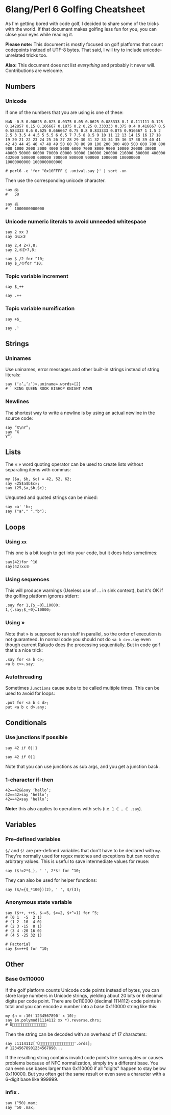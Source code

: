 # 6lang/Perl 6 Golfing Cheatsheet

As I'm getting bored with code golf, I decided to share some of the
tricks with the world. If that document makes golfing less fun for
you, you can close your eyes while reading it.

**Please note:** This document is mostly focused on golf platforms that
count codepoints instead of UTF-8 bytes. That said, I will try to
include unicode-unrelated tricks too.

**Also:** This document does not list *everything* and probably it
  never will. Contributions are welcome.

## Numbers

### Unicode
If one of the numbers that you are using is one of these:
```
NaN -0.5 0.00625 0.025 0.0375 0.05 0.0625 0.083333 0.1 0.111111 0.125
0.142857 0.15 0.166667 0.1875 0.2 0.25 0.333333 0.375 0.4 0.416667 0.5
0.583333 0.6 0.625 0.666667 0.75 0.8 0.833333 0.875 0.916667 1 1.5 2
2.5 3 3.5 4 4.5 5 5.5 6 6.5 7 7.5 8 8.5 9 10 11 12 13 14 15 16 17 18
19 20 21 22 23 24 25 26 27 28 29 30 31 32 33 34 35 36 37 38 39 40 41
42 43 44 45 46 47 48 49 50 60 70 80 90 100 200 300 400 500 600 700 800
900 1000 2000 3000 4000 5000 6000 7000 8000 9000 10000 20000 30000
40000 50000 60000 70000 80000 90000 100000 200000 216000 300000 400000
432000 500000 600000 700000 800000 900000 1000000 100000000
10000000000 1000000000000

# perl6 -e 'for ^0x10FFFF { .unival.say }' | sort -un
```

Then use the corresponding unicode character.
```perl6
say ㊿
#   50

say 兆
#   1000000000000
```


### Unicode numeric literals to avoid unneeded whitespace
```perl6
say 2 xx 3
say ②xx③

say 2,4 Z+7,8;
say 2,④Z+7,8;

say $_/2 for ^10;
say $_/②for ^10;
```


### Topic variable increment
```perl6
say $_++
```
```perl6
say .++
```


### Topic variable numification
```perl6
say +$_
```
```perl6
say .¹
```


## Strings

### Uninames

Use uninames, error messages and other built-in strings instead of
string literals:
```perl6
say (‘♔’…‘♙’)».uniname».words»[2]
#   KING QUEEN ROOK BISHOP KNIGHT PAWN
```

### Newlines

The shortest way to write a newline is by using an actual newline in the source code:
```perl6
say “X\nY”;
say “X
Y”;
```


## Lists

The « » word quoting operator can be used to create lists without separating items with commas:
```perl6
my ($a, $b, $c) = 42, 52, 62;
say «25$a$b$c»;
say (25,$a,$b,$c);
```

Unquoted and quoted strings can be mixed:
```perl6
say «a' 'b»;
say ("a"," ","b");
```


## Loops


### Using `xx`
This one is a bit tough to get into your code, but it does help
sometimes:

```perl6
say(42)for ^10
say(42)xx⑤
```

### Using sequences

This will produce warnings (Useless use of … in sink context), but it's OK if the golfing platform ignores stderr:
```perl6
.say for 1,{$_~0}…10000;
1,{.say;$_~0}…10000;
```

### Using »

Note that » is supposed to run stuff in parallel, so the order of execution is not guaranteed. In normal code you should not do ``<a b c>».say`` even though current Rakudo does the processing sequentially. But in code golf that's a nice trick:

```perl6
.say for <a b c>;
<a b c>».say;
```

### Autothreading
Sometimes `Junctions` cause subs to be called multiple times. This can be used to avoid for loops:

```perl6
.put for <a b c d>;
put <a b c d>.any;
```

## Conditionals

### Use junctions if possible

```perl6
say 42 if 0||1
```
```perl6
say 42 if 0|1
```

Note that you can use junctions as sub args, and you get a junction
back.


### 1-character if-then

```perl6
42==42&&say ‘hello’;
42==42>say ‘hello’;
42==42≠say ‘hello’;
```

**Note:** this also applies to operations with sets (i.e. ``1 ∈ … ∈ .say``).


## Variables


### Pre-defined variables

`$/` and `$!` are pre-defined variables that don't have to be declared with `my`. They're normally used for regex matches and exceptions but can receive arbitrary values. This is useful to save intermediate values for reuse:
```perl6
say ($!=2*$_), ' ', 2*$! for ^10;
```

They can also be used for helper functions:
```perl6
say ($/={$_*100})(2), ' ', $/(3);
```


### Anonymous state variable

```perl6
say ($++, ++$, $-=5, $×=2, $+^=1) for ^5;
# (0 1  -5  2 1)
# (1 2 -10  4 0)
# (2 3 -15  8 1)
# (3 4 -20 16 0)
# (4 5 -25 32 1)

# Factorial
say $×=++$ for ^10;
```


## Other

### Base 0x110000

If the golf platform counts Unicode code points instead of bytes, you can
store large numbers in Unicode strings, yielding about 20 bits or 6 decimal
digits per code point. There are 0x110000 (decimal 1114112) code points in
total and you can encode a number into a base 0x110000 string like this:

```perl6
my $n = :10('1234567890' x 10);
say $n.polymod(1114112 xx *).reverse.chrs;
# Û𜭇󙐧񹂈𚷄򔁖𮸑𬩗򪮒򁻝򞩱􍵮񻗷𫀍𯇆􀰡
```

Then the string can be decoded with an overhead of 17 characters:

```perl6
say :1114112['Û𜭇󙐧񹂈𚷄򔁖𮸑𬩗򪮒򁻝򞩱􍵮񻗷𫀍𯇆􀰡󠫒'.ords];
# 12345678901234567890...
```

If the resulting string contains invalid code points like surrogates or causes
problems because of NFC normalization, simply try a different base.
You can even use bases larger than 0x110000 if all "digits" happen to stay
below 0x110000. But you often get the same result or even save a character
with a 6-digit base like 999999.

### infix .
```perl6
say (^50).max;
say ^50 .max;
```
